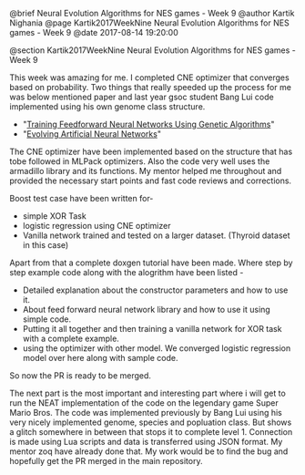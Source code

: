 @brief Neural Evolution Algorithms for NES games - Week 9
@author Kartik Nighania
@page Kartik2017WeekNine Neural Evolution Algorithms for NES games - Week 9
@date 2017-08-14 19:20:00

@section Kartik2017WeekNine Neural Evolution Algorithms for NES games - Week 9

This week was amazing for me. I completed CNE optimizer that converges based on probability. Two things that really speeded
up the process for me was below mentioned paper and last year gsoc student Bang Lui code implemented using his own genome
class structure.

- "[Training Feedforward Neural Networks Using Genetic Algorithms](http://www.ijcai.org/Proceedings/89-1/Papers/122.pdf)"
- "[Evolving Artificial Neural Networks](http://www.cs.bham.ac.uk/~axk/evoNN.pdf)"

The CNE optimizer have been implemented based on the structure that has tobe followed in MLPack optimizers. Also the code
very well uses the armadillo library and its functions.
My mentor helped me throughout and provided the necessary start points and fast code reviews and corrections.

Boost test case have been written for-

- simple XOR Task
- logistic regression using CNE optimizer
- Vanilla network trained and tested on a larger dataset. (Thyroid dataset in this case)

Apart from that a complete doxgen tutorial have been made. Where step by step example code along with the alogrithm have 
been listed -

- Detailed explanation about the constructor parameters and how to use it.
- About feed forward neural network library and how to use it using simple code.
- Putting it all together and then training a vanilla network for XOR task with a complete example.
- using the optimizer with other model. We converged logistic regression model over here along with sample code.

So now the PR is ready to be merged.

The next part is the most important and interesting part where i will get to run the NEAT implementation of the code 
on the legendary game Super Mario Bros. The code was implemented previously by Bang Lui using his very nicely implemented
genome, species and popluation class. But shows a glitch somewhere in between that stops it to complete level 1. 
Connection is made using Lua scripts and data is transferred using JSON format. My mentor zoq have already done that.
My work would be to find the bug and hopefully get the PR merged in the main repository.